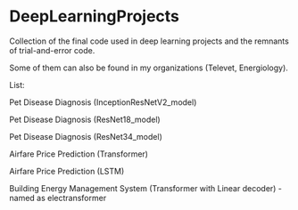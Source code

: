# DeepLearningProjects
Collection of the final code used in deep learning projects and the remnants of trial-and-error code.

Some of them can also be found in my organizations (Televet, Energiology).

List: 

Pet Disease Diagnosis (InceptionResNetV2_model)

Pet Disease Diagnosis (ResNet18_model)

Pet Disease Diagnosis (ResNet34_model)

Airfare Price Prediction (Transformer)

Airfare Price Prediction (LSTM)

Building Energy Management System (Transformer with Linear decoder) - named as electransformer

